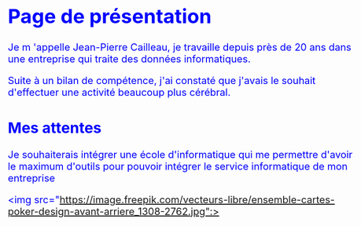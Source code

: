 
<html>
<body style="color: blue;
font-size: 15pt;">





<h1>Page de présentation</h1>
<p>
    Je m 'appelle Jean-Pierre Cailleau, je travaille depuis près de 20 ans dans une entreprise qui traite des données
    informatiques.
</p>
<p>
    Suite à un bilan de compétence, j'ai constaté que j'avais le souhait d'effectuer une activité beaucoup plus cérébral.
</p>


<h2>Mes attentes</h2>
<p>
    Je souhaiterais intégrer une école d'informatique qui me permettre d'avoir le maximum d'outils pour pouvoir intégrer
    le service informatique de mon entreprise
<p/>

<img src="https://image.freepik.com/vecteurs-libre/ensemble-cartes-poker-design-avant-arriere_1308-2762.jpg":>
    

